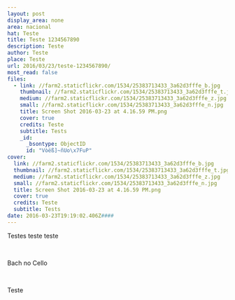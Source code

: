 ```yaml
---
layout: post
display_area: none
area: nacional
hat: Teste
title: Teste 1234567890
description: Teste
author: Teste
place: Teste
url: 2016/03/23/teste-1234567890/
most_read: false
files:
  - link: //farm2.staticflickr.com/1534/25383713433_3a62d3fffe_b.jpg
    thumbnail: //farm2.staticflickr.com/1534/25383713433_3a62d3fffe_t.jpg
    medium: //farm2.staticflickr.com/1534/25383713433_3a62d3fffe_z.jpg
    small: //farm2.staticflickr.com/1534/25383713433_3a62d3fffe_n.jpg
    title: Screen Shot 2016-03-23 at 4.16.59 PM.png
    cover: true
    credits: Teste
    subtitle: Tests
    _id:
      _bsontype: ObjectID
      id: "Vòëß]~ñUo\x7FuP"
cover:
  link: //farm2.staticflickr.com/1534/25383713433_3a62d3fffe_b.jpg
  thumbnail: //farm2.staticflickr.com/1534/25383713433_3a62d3fffe_t.jpg
  medium: //farm2.staticflickr.com/1534/25383713433_3a62d3fffe_z.jpg
  small: //farm2.staticflickr.com/1534/25383713433_3a62d3fffe_n.jpg
  title: Screen Shot 2016-03-23 at 4.16.59 PM.png
  cover: true
  credits: Teste
  subtitle: Tests
date: 2016-03-23T19:19:02.406Z####
---
```


<p>Testes teste teste</p>

<p>&nbsp;</p>

<p><span class="soundcite" data-end="164000" data-plays="1" data-start="0" data-url=" /media/bach-cello-suite.mp3">Bach no Cello</span></p>

<p>&nbsp;</p>

<p>Teste</p>

